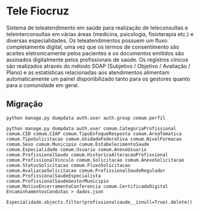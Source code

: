 # Tele Fiocruz


Sistema de teleatendimento em saúde para realização de teleconsultas e teleinterconsultas em várias áreas (medicina, psicologia, fisioterapia etc.) e diversas especialidades. Os teleatendimentos possuem um fluxo completamente digital, uma vez que os termos de consentimento são aceites eletronicamente pelos pacientes e os documentos emitidos são assinados digitalmente pelos profissionais de saúde. Os registros cínicos são realizados através do método SOAP (Subjetivo / Objetivo / Avaliação / Plano) e as estatísticas relacionadas aos atendimentos alimentam automaticamente um painel disponibilizado tanto para os gestores quanto para a comunidade em geral.



## Migração

```
python manage.py dumpdata auth.user auth.group comum.perfil

python manage.py dumpdata auth.user comum.CategoriaProfissional comum.CID comum.CIAP comum.TipoEnfoqueResposta comum.AreaTematica comum.TipoSolicitacao comum.UnidadeFederativa comum.NivelFormacao comum.Sexo comum.Municipio comum.EstabelecimentoSaude comum.Especialidade comum.Usuario comum.AnexoUsuario comum.ProfissionalSaude comum.HistoricoAlteracaoProfissional comum.ProfissionalVinculo comum.Solicitacao comum.AnexoSolicitacao comum.StatusSolicitacao comum.FluxoSolicitacao comum.AvaliacaoSolicitacao comum.ProfissionalSaudeRegulador comum.ProfissionalSaudeEspecialista comum.ProfissionalSaudeGestorMunicipio comum.MotivoEncerramentoConferencia comum.CertificadoDigital EncaminhamentosCondutas > dados.json

```

```
Especialidade.objects.filter(profissionalsaude__isnull=True).delete()
```

